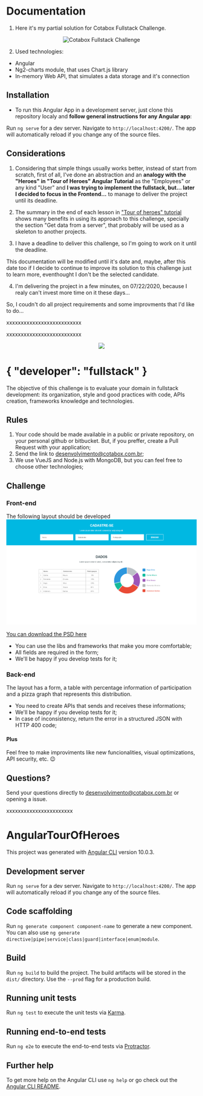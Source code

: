 # Documentation

1. Here it's my partial solution for Cotabox Fullstack Challenge.

<p align="center">
<img src="https://raw.githubusercontent.com/danielramosbh74/Cotabox-fullstack-challenge/master/src/assets/Cotabox-fullstack-challenge-running.png" width="400" alt="Cotabox Fullstack Challenge">
</p>

2. Used technologies:

- Angular
- Ng2-charts module, that uses Chart.js library
- In-memory Web API, that simulates a data storage and it's connection

## Installation

- To run this Angular App in a development server, just clone this repository localy and **follow general instructions for any Angular app**:

Run `ng serve` for a dev server. Navigate to `http://localhost:4200/`. The app will automatically reload if you change any of the source files.

## Considerations

1. Considering that simple things usually works better, instead of start from scratch, first of all, I've done an abstraction and an **analogy with the "Heroes" in "Tour of Heroes" Angular Tutorial** as the "Employees" or any kind "User" and **I was trying to implement the fullstack, but... later I decided to focus in the Frontend...** to manage to deliver the project until its deadline. 

2. The summary in the end of each lesson in ["Tour of heroes" tutorial](https://github.com/danielramosbh74/Cotabox-fullstack-challenge#angulartourofheroes) shows many benefits in using its approach to this challenge, specially the section "Get data from a server", that probably will be used as a skeleton to another projects.

3. I have a deadline to deliver this challenge, so I'm going to work on it until the deadline.

This documentation will be modified until it's date and, maybe, after this date too if I decide to continue to improve its solution to this challenge just to learn more, eventhought I don't be the selected candidate.

4. I'm delivering the project in a few minutes, on 07/22/2020, because I realy can't invest more time on it these days... 

So, I coudn't do all project requirements and some improvments that I'd like to do...



xxxxxxxxxxxxxxxxxxxxxxxxxx


xxxxxxxxxxxxxxxxxxxxxxxxxx


<p align="center">
  <img src="./Grupo 116@2x.png" width="300">
</p>

# { "developer": "fullstack" }

The objective of this challenge is to evaluate your domain in fullstack development: its organization, style and good practices with code, APIs creation, frameworks knowledge and technologies.

## Rules

1. Your code should be made available in a public or private repository, on your personal github or bitbucket. But, if you preffer, create a Pull Request with your application;
2. Send the link to desenvolvimento@cotabox.com.br;
3. We use VueJS and Node.js with MongoDB, but you can feel free to choose other technologies;

## Challenge

### Front-end

The following layout should be developed
![layout](layout-onepage.png)

[You can download the PSD here](layout-onepage.psd)

- You can use the libs and frameworks that make you more comfortable;
- All fields are required in the form;
- We'll be happy if you develop tests for it;

### Back-end

The layout has a form, a table with percentage information of participation and a pizza graph that represents this distribution.

- You need to create APIs that sends and receives these informations;
- We'll be happy if you develop tests for it;
- In case of inconsistency, return the error in a structured JSON with HTTP 400 code;

#### Plus

Feel free to make improviments like new funcionalities, visual optimizations, API security, etc. 😉

## Questions?

Send your questions directly to desenvolvimento@cotabox.com.br or opening a issue.


xxxxxxxxxxxxxxxxxxxxxxx


# AngularTourOfHeroes

This project was generated with [Angular CLI](https://github.com/angular/angular-cli) version 10.0.3.

## Development server

Run `ng serve` for a dev server. Navigate to `http://localhost:4200/`. The app will automatically reload if you change any of the source files.

## Code scaffolding

Run `ng generate component component-name` to generate a new component. You can also use `ng generate directive|pipe|service|class|guard|interface|enum|module`.

## Build

Run `ng build` to build the project. The build artifacts will be stored in the `dist/` directory. Use the `--prod` flag for a production build.

## Running unit tests

Run `ng test` to execute the unit tests via [Karma](https://karma-runner.github.io).

## Running end-to-end tests

Run `ng e2e` to execute the end-to-end tests via [Protractor](http://www.protractortest.org/).

## Further help

To get more help on the Angular CLI use `ng help` or go check out the [Angular CLI README](https://github.com/angular/angular-cli/blob/master/README.md).
